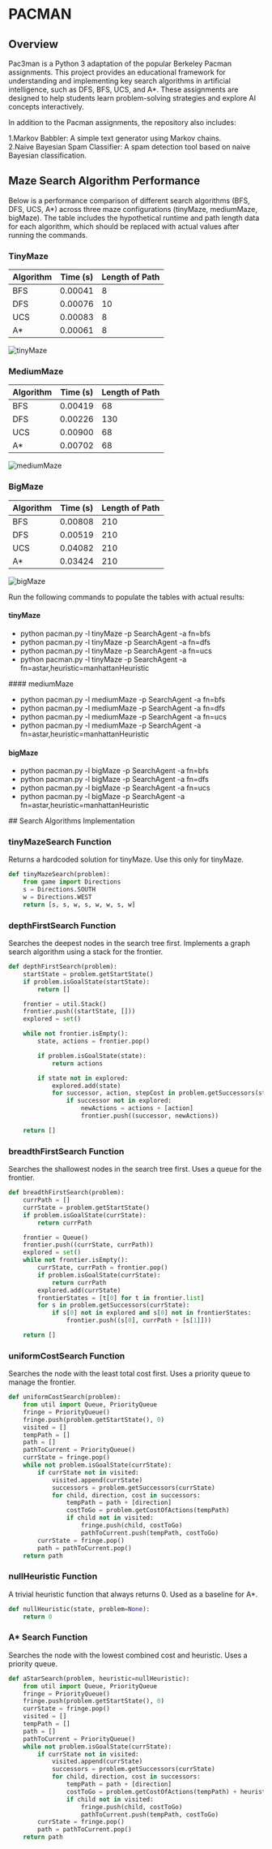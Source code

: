 # PACMAN

## Overview

Pac3man is a Python 3 adaptation of the popular Berkeley Pacman assignments. This project provides an educational framework for understanding and implementing key search algorithms in artificial intelligence, such as DFS, BFS, UCS, and A*. These assignments are designed to help students learn problem-solving strategies and explore AI concepts interactively.

In addition to the Pacman assignments, the repository also includes:

1.Markov Babbler: A simple text generator using Markov chains.
<br>
2.Naive Bayesian Spam Classifier: A spam detection tool based on naive Bayesian classification.

## Maze Search Algorithm Performance

Below is a performance comparison of different search algorithms (BFS, DFS, UCS, A*) across three maze configurations (tinyMaze, mediumMaze, bigMaze). The table includes the hypothetical runtime and path length data for each algorithm, which should be replaced with actual values after running the commands.

### TinyMaze

| Algorithm | Time (s) | Length of Path |
|-----------|----------|----------------|
| BFS       | 0.00041     | 8              |
| DFS       | 0.00076     | 10              |
| UCS       | 0.00083     | 8              |
| A*        | 0.00061     | 8              |

![tinyMaze](img/tinyMaze.png)

### MediumMaze

| Algorithm | Time (s) | Length of Path |
|-----------|----------|----------------|
| BFS       | 0.00419     | 68             |
| DFS       | 0.00226     | 130            |
| UCS       | 0.00900     | 68             |
| A*        | 0.00702     | 68             |

![mediumMaze](img/mediumMaze.png)

### BigMaze

| Algorithm | Time (s) | Length of Path |
|-----------|----------|----------------|
| BFS       | 0.00808     | 210            |
| DFS       | 0.00519     | 210            |
| UCS       | 0.04082     | 210            |
| A*        | 0.03424     | 210            |

![bigMaze](img/bigMaze.png)

Run the following commands to populate the tables with actual results:

#### tinyMaze
<ul>
<li>python pacman.py -l tinyMaze -p SearchAgent -a fn=bfs</li>
<li>python pacman.py -l tinyMaze -p SearchAgent -a fn=dfs</li>
<li>python pacman.py -l tinyMaze -p SearchAgent -a fn=ucs</li>
<li>python pacman.py -l tinyMaze -p SearchAgent -a fn=astar,heuristic=manhattanHeuristic</li>
</ul>
#### mediumMaze
<ul>
<li>python pacman.py -l mediumMaze -p SearchAgent -a fn=bfs</li>
<li>python pacman.py -l mediumMaze -p SearchAgent -a fn=dfs</li>
<li>python pacman.py -l mediumMaze -p SearchAgent -a fn=ucs</li>
<li>python pacman.py -l mediumMaze -p SearchAgent -a fn=astar,heuristic=manhattanHeuristic</li>
</ul>

#### bigMaze
<ul>
<li>python pacman.py -l bigMaze -p SearchAgent -a fn=bfs</li>
<li>python pacman.py -l bigMaze -p SearchAgent -a fn=dfs</li>
<li>python pacman.py -l bigMaze -p SearchAgent -a fn=ucs</li>
<li>python pacman.py -l bigMaze -p SearchAgent -a fn=astar,heuristic=manhattanHeuristic</li>
</ul>
## Search Algorithms Implementation

### tinyMazeSearch Function

Returns a hardcoded solution for tinyMaze. Use this only for tinyMaze.

```python
def tinyMazeSearch(problem):
    from game import Directions
    s = Directions.SOUTH
    w = Directions.WEST
    return [s, s, w, s, w, w, s, w]
```

### depthFirstSearch Function

Searches the deepest nodes in the search tree first. Implements a graph search algorithm using a stack for the frontier.

```python
def depthFirstSearch(problem):
    startState = problem.getStartState()
    if problem.isGoalState(startState):
        return []

    frontier = util.Stack()
    frontier.push((startState, []))
    explored = set()

    while not frontier.isEmpty():
        state, actions = frontier.pop()

        if problem.isGoalState(state):
            return actions

        if state not in explored:
            explored.add(state)
            for successor, action, stepCost in problem.getSuccessors(state):
                if successor not in explored:
                    newActions = actions + [action]
                    frontier.push((successor, newActions))

    return []
```

### breadthFirstSearch Function

Searches the shallowest nodes in the search tree first. Uses a queue for the frontier.

```python
def breadthFirstSearch(problem):
    currPath = []
    currState = problem.getStartState()
    if problem.isGoalState(currState):
        return currPath

    frontier = Queue()
    frontier.push((currState, currPath))
    explored = set()
    while not frontier.isEmpty():
        currState, currPath = frontier.pop()
        if problem.isGoalState(currState):
            return currPath
        explored.add(currState)
        frontierStates = [t[0] for t in frontier.list]
        for s in problem.getSuccessors(currState):
            if s[0] not in explored and s[0] not in frontierStates:
                frontier.push((s[0], currPath + [s[1]]))

    return []
```

### uniformCostSearch Function

Searches the node with the least total cost first. Uses a priority queue to manage the frontier.

```python
def uniformCostSearch(problem):
    from util import Queue, PriorityQueue
    fringe = PriorityQueue()
    fringe.push(problem.getStartState(), 0)
    visited = []
    tempPath = []
    path = []
    pathToCurrent = PriorityQueue()
    currState = fringe.pop()
    while not problem.isGoalState(currState):
        if currState not in visited:
            visited.append(currState)
            successors = problem.getSuccessors(currState)
            for child, direction, cost in successors:
                tempPath = path + [direction]
                costToGo = problem.getCostOfActions(tempPath)
                if child not in visited:
                    fringe.push(child, costToGo)
                    pathToCurrent.push(tempPath, costToGo)
        currState = fringe.pop()
        path = pathToCurrent.pop()
    return path
```

### nullHeuristic Function

A trivial heuristic function that always returns 0. Used as a baseline for A*.

```python
def nullHeuristic(state, problem=None):
    return 0
```

### A* Search Function

Searches the node with the lowest combined cost and heuristic. Uses a priority queue.

```python
def aStarSearch(problem, heuristic=nullHeuristic):
    from util import Queue, PriorityQueue
    fringe = PriorityQueue()
    fringe.push(problem.getStartState(), 0)
    currState = fringe.pop()
    visited = []
    tempPath = []
    path = []
    pathToCurrent = PriorityQueue()
    while not problem.isGoalState(currState):
        if currState not in visited:
            visited.append(currState)
            successors = problem.getSuccessors(currState)
            for child, direction, cost in successors:
                tempPath = path + [direction]
                costToGo = problem.getCostOfActions(tempPath) + heuristic(child, problem)
                if child not in visited:
                    fringe.push(child, costToGo)
                    pathToCurrent.push(tempPath, costToGo)
        currState = fringe.pop()
        path = pathToCurrent.pop()
    return path
```
